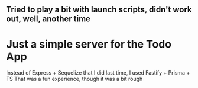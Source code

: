 ## Tried to play a bit with launch scripts, didn't work out, well, another time

# Just a simple server for the Todo App
Instead of Express + Sequelize that I did last time, I used Fastify + Prisma + TS
That was a fun experience, though it was a bit rough
